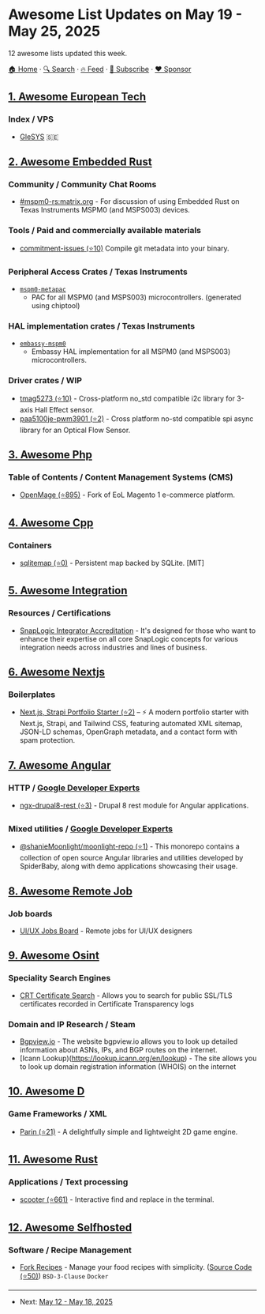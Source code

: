 # Awesome List Updates on May 19 - May 25, 2025

12 awesome lists updated this week.

[🏠 Home](/README.md) · [🔍 Search](https://www.trackawesomelist.com/search/) · [🔥 Feed](https://www.trackawesomelist.com/week/rss.xml) · [📮 Subscribe](https://trackawesomelist.us17.list-manage.com/subscribe?u=d2f0117aa829c83a63ec63c2f&id=36a103854c) · [❤️  Sponsor](https://github.com/sponsors/theowenyoung)



## [1. Awesome European Tech](/content/uscneps/Awesome-European-Tech/week/README.md)

### Index / VPS

*   [GleSYS](https://glesys.se/) 🇸🇪

## [2. Awesome Embedded Rust](/content/rust-embedded/awesome-embedded-rust/week/README.md)

### Community / Community Chat Rooms

*   [#mspm0-rs:matrix.org](https://matrix.to/#/#mspm0-rs:matrix.org) - For discussion of using Embedded Rust on Texas Instruments MSPM0 (and MSPS003) devices.

### Tools / Paid and commercially available materials

*   [commitment-issues (⭐10)](https://github.com/dysonltd/commitment-issues) Compile git metadata into your binary.

### Peripheral Access Crates / Texas Instruments

*   [`mspm0-metapac`](https://github.com/mspm0-rs/mspm0-data)
    *   PAC for all MSPM0 (and MSPS003) microcontrollers. (generated using chiptool)

### HAL implementation crates / Texas Instruments

*   [`embassy-mspm0`](https://github.com/embassy-rs/embassy/tree/main/embassy-mspm0)
    *   Embassy HAL implementation for all MSPM0 (and MSPS003) microcontrollers.

### Driver crates / WIP

*   [tmag5273 (⭐10)](https://github.com/dysonltd/tmag5273) - Cross-platform no\_std compatible i2c library for 3-axis Hall Effect sensor.
*   [paa5100je-pwm3901 (⭐2)](https://github.com/dysonltd/paa5100je-pwm3901) - Cross platform no-std compatible spi async library for an Optical Flow Sensor.

## [3. Awesome Php](/content/ziadoz/awesome-php/week/README.md)

### Table of Contents / Content Management Systems (CMS)

*   [OpenMage (⭐895)](https://github.com/OpenMage/magento-lts) - Fork of EoL Magento 1 e-commerce platform.

## [4. Awesome Cpp](/content/fffaraz/awesome-cpp/week/README.md)

### Containers

*   [sqlitemap (⭐0)](https://github.com/bw-hro/sqlitemap) - Persistent map backed by SQLite. \[MIT]

## [5. Awesome Integration](/content/stn1slv/awesome-integration/week/README.md)

### Resources / Certifications

*   [SnapLogic Integrator Accreditation](https://learn.snaplogic.com/snaplogic-accreditation) - It's designed for those who want to enhance their expertise on all core SnapLogic concepts for various integration needs across industries and lines of business.

## [6. Awesome Nextjs](/content/unicodeveloper/awesome-nextjs/week/README.md)

### Boilerplates

*   [Next.js, Strapi Portfolio Starter (⭐2)](https://github.com/PictureElement/nextjs-strapi-portfolio-starter) – ⚡️ A modern portfolio starter with Next.js, Strapi, and Tailwind CSS, featuring automated XML sitemap, JSON-LD schemas, OpenGraph metadata, and a contact form with spam protection.

## [7. Awesome Angular](/content/PatrickJS/awesome-angular/week/README.md)

### HTTP / [Google Developer Experts](https://developers.google.com/experts/all/technology/web-technologies)

*   [ngx-drupal8-rest (⭐3)](https://github.com/wnabil/ngx-drupal8-rest) - Drupal 8 rest module for Angular applications.

### Mixed utilities / [Google Developer Experts](https://developers.google.com/experts/all/technology/web-technologies)

*   [@shanieMoonlight/moonlight-repo (⭐1)](https://github.com/shanieMoonlight/moonlight-repo) - This monorepo contains a collection of open source Angular libraries and utilities developed by SpiderBaby, along with demo applications showcasing their usage.

## [8. Awesome Remote Job](/content/lukasz-madon/awesome-remote-job/week/README.md)

### Job boards

*   [UI/UX Jobs Board](https://uiuxjobsboard.com/design-jobs/remote) - Remote jobs for UI/UX designers

## [9. Awesome Osint](/content/jivoi/awesome-osint/week/README.md)

### Speciality Search Engines

*   [CRT Certificate Search](https://crt.sh) - Allows you to search for public SSL/TLS certificates recorded in Certificate Transparency logs

### Domain and IP Research / Steam

*   [Bgpview.io](https://bgpview.io) - The website bgpview\.io allows you to look up detailed information about ASNs, IPs, and BGP routes on the internet.
*   \[Icann Lookup)(<https://lookup.icann.org/en/lookup>) - The site allows you to look up domain registration information (WHOIS) on the internet

## [10. Awesome D](/content/dlang-community/awesome-d/week/README.md)

### Game Frameworks / XML

*   [Parin (⭐21)](https://github.com/Kapendev/parin) - A delightfully simple and lightweight 2D game engine.

## [11. Awesome Rust](/content/rust-unofficial/awesome-rust/week/README.md)

### Applications / Text processing

*   [scooter (⭐661)](https://github.com/thomasschafer/scooter) - Interactive find and replace in the terminal.

## [12. Awesome Selfhosted](/content/awesome-selfhosted/awesome-selfhosted/week/README.md)

### Software / Recipe Management

*   [Fork Recipes](https://mikebgrep.github.io/forkapi/latest/clients/) - Manage your food recipes with simplicity. ([Source Code (⭐50)](https://github.com/mikebgrep/fork.recipes)) `BSD-3-Clause` `Docker`

---

- Next: [May 12 - May 18, 2025](/content/2025/19/README.md)